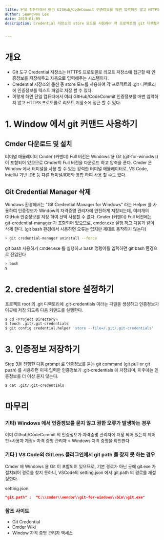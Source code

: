 ```yaml
---
title: 단일 컴퓨터에서 여러 GItHub/CodeCommit 인증정보를 매번 입력하지 않고 HTTPS 프로토콜로 리모트 저장소에 접근하기
author: Seungwoo Lee
date: 2019-01-09
description: Credential 저장소의 store 모드를 사용하여 각 프로젝트의 git 디렉토리에 인증정보를 저장하면 단일 컴퓨터에서 여러 GItHub/CodeCommit 인증정보를 매번 입력하지 않고 HTTPS 프로토콜로 리모트 저장소에 접근 할 수 있다. 


---
```


# 개요
* GIt 도구 Credential 저장소는 HTTPS 프로토콜로 리모트 저장소에 접근할 때 인증정보를 저장해두고 자동으로 입력해주는 시스템이다.
* Credential 저장소의 옵션 중 store 모드를 사용하여 각 프로젝트의 .git 디렉토리에 인증정보를 텍스트 파일로 저장 할 수 있다. 
* 이렇게 하면 단일 컴퓨터에서 여러 GItHub/CodeCommit 인증정보를 매번 입력하지 않고 HTTPS 프로토콜로 리모트 저장소에 접근 할 수 있다. 


# 1. Window 에서 git 커맨드 사용하기  
	
<!-- Window 환경이 아닌 경우에는 2 . credential store 설정을 진행 한다. 

2 . credential store -->

## Cmder 다운로드 및 설치
터미널 애뮬레이터 Cmder (커맨더) Full 버전은 Windows 용 Git (git-for-winodws) 이 포함되어 있으므로 Cmder의 Full 버전을 다운로드 하고 압축을 푼다. Cmder 은 Window 에서 터미널을 사용 할 수 있는 강력한 터미널 애뮬레이터로, VS Code, IntelliJ 기반 IDE 등 다른 터미널/IDE와 통합 하여 사용 할 수도 있다. 

## Git Credential Manager 삭제  
Windows 환경에서는 "Git Credential Manager for Windows" 라는 Helper 를 사용하여 인증정보가 Window의 자격증명 관리자에 안전하게 저장되는데, 여러개의 GItHub 인증정보를 저장 하여 선택 사용할 수 없다.  Cmder (커맨더) Full 버전에는 git-credential-manager 가 포함되어 있으므로, cmder.exe 실행 하고 다음과 같이 삭제 한다. (git bash 환경에서 사용하면 오류는 없지만 제대로 동작하지 않는다)

```bash
> git credential-manager uninstall --force
```

git bash 사용하기 
cmder.exe 를 실행하고 bash 명령어를 입력하면 git bash 환경으로 진입된다 
```bash
> bash
$ 
```



# 2. credential store 설정하기    
프로젝트 root 의 .git 디렉토리에 .git-credentials 이라는 파일을 생성하고 인증정보가 이곳에 저장 되도록 다음 커맨드를 실행한다.
 
```bash
$ cd <Project Directory> 
$ touch .git/.git-credentials
$ git config credential.helper 'store --file=/.git/.git-credentials' 
```

# 3. 인증정보 저장하기  
Step 3을 진행한 다음 prompt 로 인증정보를 묻는 git command (git pull or git push) 를 사용하면 이때 입력한 인증정보가 .git-credentials 에 저장되며, 이후에는 인증정보를 더 이상 묻지 않는다.
 
```bash
$ cat .git/.git-credentials
```

# 마무리

### 기타) Windows 에서 인증정보를 묻지 않고 권한 오류가 발생하는 경우 
이미 GIthub/CodeCommit 의 인증정보가 자격증명 관리자에 저장 되어 있는지 제어판>사용자 계정> 자격 증명 관리자 > Windows 자격 증명을 확인한다 

### 기타 ) VS Code의 GitLens 플러그인에서 git path 를 찾지 못 하는 경우
Cmder 에 Windows 용 Git 이 포함되어 있으므로, 기본 경로가 아닌 곳에 git.exe 가 설치되어 경로를 찾지 못하니, VSCode의  setting.json 에서 git.path 의 경로를 재설정한다.

setting.json
```json
"git.path" :  "C:\\cmder\\vendor\\git-for-windows\\bin\\git.exe"
```
### 참조 사이트
* Git Credential
* Cmder Wiki
* Window 자격 증명 관리자 액세스
